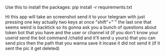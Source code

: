 Use this to install the packages:
pip install -r requirements.txt

Hi this app will take an screenshot
 send it to your telegram with just pressing one key
actually two keys at once "shift"+"`" 
the last one that seems weird is backtick 
so its gonna ask you a bunch of questions about token bot that you have
and the user or channel id   (if you don't know your userid send the bot command  /chatid and it'll send u  yours)
that you can send pics then the path that you wanna save it incase it did not send it (if it sent the pic it get deleted)

